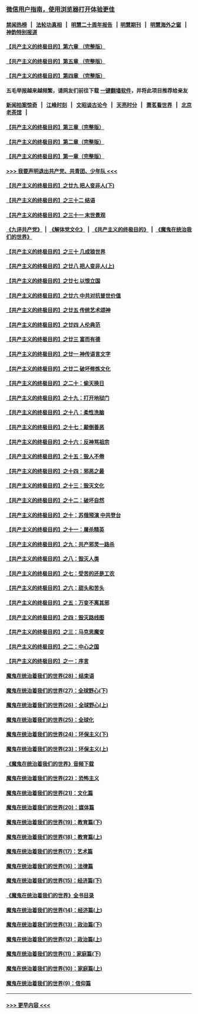 ### [微信用户指南，使用浏览器打开体验更佳](https://github.com/gfw-breaker/banned-news1/blob/master/indexes/wechat-guide.md?t=0)
#### [禁闻热榜](热点新闻.md?t=0)  &nbsp;&nbsp;|&nbsp;&nbsp; [法轮功真相](https://github.com/gfw-breaker/truth/blob/master/README.md?t=0) &nbsp;&nbsp;|&nbsp;&nbsp; [明慧二十周年报告](https://github.com/gfw-breaker/mh-reports/blob/master/README.md?t=0) &nbsp;&nbsp;|&nbsp;&nbsp;[明慧期刊](https://github.com/gfw-breaker/mh-qikan) &nbsp;&nbsp;|&nbsp;&nbsp; [明慧海外之窗](https://github.com/gfw-breaker/mh-news/blob/master/README.md?t=0) &nbsp;&nbsp;|&nbsp;&nbsp; [神韵特别报道](https://github.com/gfw-breaker/mh-news/blob/master/shenyun.md?t=0)
#### [【共产主义的终极目的】第六章 （完整版）](../pages/nsc422/n11428913.md?t=02101011) 
#### [【共产主义的终极目的】第五章 （完整版）](../pages/nsc422/n11428912.md?t=02101011) 
#### [【共产主义的终极目的】第四章 （完整版）](../pages/nsc422/n11428907.md?t=02101011) 
#### 五毛举报越来越频繁，请网友们前往下载 [一键翻墙软件](https://github.com/gfw-breaker/ssr-accounts)，并将此项目推荐给亲友
#### [新闻拍案惊奇](https://github.com/gfw-breaker/banned-news1/blob/master/pages/link4.md) &nbsp;&nbsp;|&nbsp;&nbsp; [江峰时刻](https://github.com/gfw-breaker/banned-news1/blob/master/pages/link4.md) &nbsp;&nbsp;|&nbsp;&nbsp; [文昭谈古论今](https://github.com/gfw-breaker/banned-news1/blob/master/pages/link4.md) &nbsp;&nbsp;|&nbsp;&nbsp; [天亮时分](https://github.com/gfw-breaker/banned-news1/blob/master/pages/link4.md) &nbsp;&nbsp;|&nbsp;&nbsp; [萧茗看世界](https://github.com/gfw-breaker/banned-news1/blob/master/pages/link4.md) &nbsp;&nbsp;|&nbsp;&nbsp; [北京老茶馆](https://github.com/gfw-breaker/banned-news1/blob/master/pages/link4.md) &nbsp;&nbsp;|&nbsp;&nbsp; 
#### [【共产主义的终极目的】第三章（完整版）](../pages/nsc422/n11428848.md?t=02101011) 
#### [【共产主义的终极目的】第二章（完整版）](../pages/nsc422/n11428831.md?t=02101011) 
#### [【共产主义的终极目的】第一章（完整版）](../pages/nsc422/n11417651.md?t=02101011) 
#### [>>> 我要声明退出共产党、共青团、少年队 <<<](https://github.com/begood0513/goodnews/blob/master/quit/letter.md) 
#### [【共产主义的终极目的】之廿九 把人变非人(下)](../pages/nsc422/n11344140.md?t=02101011) 
#### [【共产主义的终极目的】之三十二 结语](../pages/nsc422/n11360535.md?t=02101011) 
#### [【共产主义的终极目的】之三十一 末世景观](../pages/nsc422/n11351129.md?t=02101011) 
#### [《九评共产党》](https://github.com/begood0513/9ping.md/blob/master/README.md) &nbsp;|&nbsp; [《解体党文化》](../../../../jtdwh.md/blob/master/README.md)  &nbsp;|&nbsp; [《共产主义的终极目的》](../../../../gczydzjmd.md/blob/master/README.md) &nbsp;|&nbsp; [《魔鬼在统治我们的世界》](../../../../mgztzwmdsj.md/blob/master/README.md) 
#### [【共产主义的终极目的】之三十 几成狼世界](../pages/nsc422/n11348280.md?t=02101011) 
#### [【共产主义的终极目的】之廿八 把人变非人(上)](../pages/nsc422/n11340492.md?t=02101011) 
#### [【共产主义的终极目的】之廿七 以恨立国](../pages/nsc422/n11336944.md?t=02101011) 
#### [【共产主义的终极目的】之廿六 中共对抗普世价值](../pages/nsc422/n11324785.md?t=02101011) 
#### [【共产主义的终极目的】之廿五 传统艺术颂神](../pages/nsc422/n11296396.md?t=02101011) 
#### [【共产主义的终极目的】之廿四 人伦典范](../pages/nsc422/n11296397.md?t=02101011) 
#### [【共产主义的终极目的】之廿三 富而有德](../pages/nsc422/n11283598.md?t=02101011) 
#### [【共产主义的终极目的】之廿一 神传语言文字](../pages/nsc422/n11263265.md?t=02101011) 
#### [【共产主义的终极目的】之廿二 破坏修炼文化](../pages/nsc422/n11245728.md?t=02101011) 
#### [【共产主义的终极目的】之二十：偷天换日](../pages/nsc422/n11238846.md?t=02101011) 
#### [【共产主义的终极目的】之十九：打开地狱门](../pages/nsc422/n11206376.md?t=02101011) 
#### [【共产主义的终极目的】之十八：柔性洗脑](../pages/nsc422/n11199994.md?t=02101011) 
#### [【共产主义的终极目的】之十七：颠倒善恶](../pages/nsc422/n11179782.md?t=02101011) 
#### [【共产主义的终极目的】之十六：反神骂祖宗](../pages/nsc422/n11166798.md?t=02101011) 
#### [【共产主义的终极目的】之十五：毁人不倦](../pages/nsc422/n11166792.md?t=02101011) 
#### [【共产主义的终极目的】之十四：邪恶之最](../pages/nsc422/n11150249.md?t=02101011) 
#### [【共产主义的终极目的】之十三：毁灭文化](../pages/nsc422/n11135227.md?t=02101011) 
#### [【共产主义的终极目的】之十二：破坏自然](../pages/nsc422/n11135214.md?t=02101011) 
#### [【共产主义的终极目的】之十：苏俄预演 中共登台](../pages/nsc422/n11118424.md?t=02101011) 
#### [【共产主义的终极目的】之十一：屠杀精英](../pages/nsc422/n11118442.md?t=02101011) 
#### [【共产主义的终极目的】之九：共产邪灵一路杀](../pages/nsc422/n11114139.md?t=02101011) 
#### [【共产主义的终极目的】之八：毁灭人类](../pages/nsc422/n11108503.md?t=02101011) 
#### [【共产主义的终极目的】之七：受苦的还是工农](../pages/nsc422/n11101809.md?t=02101011) 
#### [【共产主义的终极目的】之六：甜头和苦头](../pages/nsc422/n11096971.md?t=02101011) 
#### [【共产主义的终极目的】之五：万变不离其邪](../pages/nsc422/n11091285.md?t=02101011) 
#### [【共产主义的终极目的】之四：毁灭路线图](../pages/nsc422/n11086284.md?t=02101011) 
#### [【共产主义的终极目的】之三：马克思魔变](../pages/nsc422/n11061941.md?t=02101011) 
#### [【共产主义的终极目的】之二：中心之国](../pages/nsc422/n11047728.md?t=02101011) 
#### [【共产主义的终极目的】之一：序言](../pages/nsc422/n11086077.md?t=02101011) 
#### [魔鬼在统治着我们的世界(28)：结束语](../pages/nsc422/n10936246.md?t=02101011) 
#### [魔鬼在统治着我们的世界(27)：全球野心(下)](../pages/nsc422/n10928319.md?t=02101011) 
#### [魔鬼在统治着我们的世界(26)：全球野心(上)](../pages/nsc422/n10900318.md?t=02101011) 
#### [魔鬼在统治着我们的世界(25)：全球化](../pages/nsc422/n10788205.md?t=02101011) 
#### [魔鬼在统治着我们的世界(24)：环保主义(下)](../pages/nsc422/n10695307.md?t=02101011) 
#### [魔鬼在统治着我们的世界(23)：环保主义(上)](../pages/nsc422/n10688613.md?t=02101011) 
#### [《魔鬼在统治着我们的世界》音频下载](../pages/nsc422/n10635553.md?t=02101011) 
#### [魔鬼在统治着我们的世界(22)：恐怖主义](../pages/nsc422/n10614727.md?t=02101011) 
#### [魔鬼在统治着我们的世界(21)：文化篇](../pages/nsc422/n10597706.md?t=02101011) 
#### [魔鬼在统治着我们的世界(20)：媒体篇](../pages/nsc422/n10586579.md?t=02101011) 
#### [魔鬼在统治着我们的世界(19)：教育篇(下)](../pages/nsc422/n10564808.md?t=02101011) 
#### [魔鬼在统治着我们的世界(18)：教育篇(上)](../pages/nsc422/n10526970.md?t=02101011) 
#### [魔鬼在统治着我们的世界(17)：艺术篇](../pages/nsc422/n10499093.md?t=02101011) 
#### [魔鬼在统治着我们的世界(16)：法律篇](../pages/nsc422/n10485969.md?t=02101011) 
#### [魔鬼在统治着我们的世界(15)：经济篇(下)](../pages/nsc422/n10469975.md?t=02101011) 
#### [《魔鬼在统治着我们的世界》全书目录](../pages/nsc422/n10464261.md?t=02101011) 
#### [魔鬼在统治着我们的世界(14)：经济篇(上)](../pages/nsc422/n10457370.md?t=02101011) 
#### [魔鬼在统治着我们的世界(13)：政治篇(下)](../pages/nsc422/n10448270.md?t=02101011) 
#### [魔鬼在统治着我们的世界(12)：政治篇(上)](../pages/nsc422/n10444576.md?t=02101011) 
#### [魔鬼在统治着我们的世界(11)：家庭篇(下)](../pages/nsc422/n10440961.md?t=02101011) 
#### [魔鬼在统治着我们的世界(10)：家庭篇(上)](../pages/nsc422/n10435448.md?t=02101011) 
#### [魔鬼在统治着我们的世界(9)：信仰篇](../pages/nsc422/n10432159.md?t=02101011) 

----
#### [ >>> 更早内容 <<< ](../indexes/nsc422-earlier.md)
